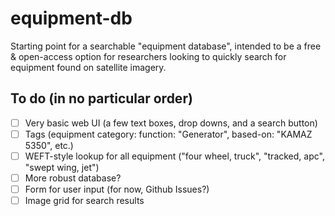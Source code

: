 # equipment-db

Starting point for a searchable "equipment database", intended to be a free & open-access option for researchers looking to quickly search for equipment found on satellite imagery.

## To do (in no particular order)
 - [ ] Very basic web UI (a few text boxes, drop downs, and a search button)
 - [ ] Tags (equipment category: function: "Generator", based-on: "KAMAZ 5350", etc.) 
 - [ ] WEFT-style lookup for all equipment ("four wheel, truck", "tracked, apc", "swept wing, jet")
 - [ ] More robust database?
 - [ ] Form for user input (for now, Github Issues?)
 - [ ] Image grid for search results